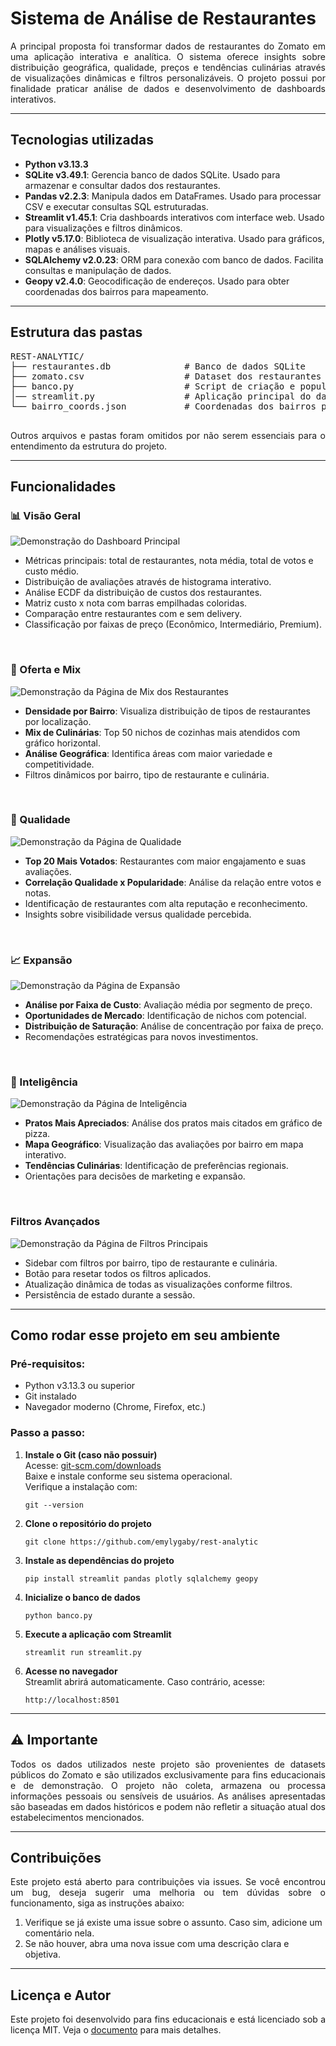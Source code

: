 <h1>Sistema de Análise de Restaurantes</h1>

<p align="justify">A principal proposta foi transformar dados de restaurantes do Zomato em uma aplicação interativa e analítica. O sistema oferece insights sobre distribuição geográfica, qualidade, preços e tendências culinárias através de visualizações dinâmicas e filtros personalizáveis. O projeto possui por finalidade praticar análise de dados e desenvolvimento de dashboards interativos.</p>

<hr>

<h2>Tecnologias utilizadas</h2>
<ul>
    <li><strong>Python v3.13.3</strong></li>
    <li><strong>SQLite v3.49.1</strong>: Gerencia banco de dados SQLite. Usado para armazenar e consultar dados dos restaurantes.</li>
    <li><strong>Pandas v2.2.3</strong>: Manipula dados em DataFrames. Usado para processar CSV e executar consultas SQL estruturadas.</li>
    <li><strong>Streamlit v1.45.1</strong>: Cria dashboards interativos com interface web. Usado para visualizações e filtros dinâmicos.</li>
    <li><strong>Plotly v5.17.0</strong>: Biblioteca de visualização interativa. Usado para gráficos, mapas e análises visuais.</li>
    <li><strong>SQLAlchemy v2.0.23</strong>: ORM para conexão com banco de dados. Facilita consultas e manipulação de dados.</li>
    <li><strong>Geopy v2.4.0</strong>: Geocodificação de endereços. Usado para obter coordenadas dos bairros para mapeamento.</li>
</ul>

<hr>

<h2>Estrutura das pastas</h2>

<pre>
REST-ANALYTIC/
├── restaurantes.db              # Banco de dados SQLite
├── zomato.csv                   # Dataset dos restaurantes
├── banco.py                     # Script de criação e população do banco
│── streamlit.py                 # Aplicação principal do dashboard            
└── bairro_coords.json           # Coordenadas dos bairros para mapeamento

</pre>

<p align="justify">Outros arquivos e pastas foram omitidos por não serem essenciais para o entendimento da estrutura do projeto.</p>

<hr>

<h2>Funcionalidades</h2>

<h3>📊 Visão Geral</h3>
<img src="./img/VISAO GERAL.gif" alt="Demonstração do Dashboard Principal" />
<ul>
  <li>Métricas principais: total de restaurantes, nota média, total de votos e custo médio.</li>
  <li>Distribuição de avaliações através de histograma interativo.</li>
  <li>Análise ECDF da distribuição de custos dos restaurantes.</li>
  <li>Matriz custo x nota com barras empilhadas coloridas.</li>
  <li>Comparação entre restaurantes com e sem delivery.</li>
  <li>Classificação por faixas de preço (Econômico, Intermediário, Premium).</li>
</ul>

<br>

<h3>📍 Oferta e Mix</h3>
<img src="./img/OFERTAS.gif" alt="Demonstração da Página de Mix dos Restaurantes" />
<ul>
  <li><strong>Densidade por Bairro</strong>: Visualiza distribuição de tipos de restaurantes por localização.</li>
  <li><strong>Mix de Culinárias</strong>: Top 50 nichos de cozinhas mais atendidos com gráfico horizontal.</li>
  <li><strong>Análise Geográfica</strong>: Identifica áreas com maior variedade e competitividade.</li>
  <li>Filtros dinâmicos por bairro, tipo de restaurante e culinária.</li>
</ul>

<br>

<h3>🌟 Qualidade</h3>
<img src="./img/QUALIDADE.gif" alt="Demonstração da Página de Qualidade" />
<ul>
  <li><strong>Top 20 Mais Votados</strong>: Restaurantes com maior engajamento e suas avaliações.</li>
  <li><strong>Correlação Qualidade x Popularidade</strong>: Análise da relação entre votos e notas.</li>
  <li>Identificação de restaurantes com alta reputação e reconhecimento.</li>
  <li>Insights sobre visibilidade versus qualidade percebida.</li>
</ul>

<br>

<h3>📈 Expansão</h3>
<img src="./img/EXPANSAO.gif" alt="Demonstração da Página de Expansão" />
<ul>
  <li><strong>Análise por Faixa de Custo</strong>: Avaliação média por segmento de preço.</li>
  <li><strong>Oportunidades de Mercado</strong>: Identificação de nichos com potencial.</li>
  <li><strong>Distribuição de Saturação</strong>: Análise de concentração por faixa de preço.</li>
  <li>Recomendações estratégicas para novos investimentos.</li>
</ul>

<br>

<h3>🧠 Inteligência</h3>
<img src="./img/INTELIGENCIA.gif" alt="Demonstração da Página de Inteligência" />
<ul>
  <li><strong>Pratos Mais Apreciados</strong>: Análise dos pratos mais citados em gráfico de pizza.</li>
  <li><strong>Mapa Geográfico</strong>: Visualização das avaliações por bairro em mapa interativo.</li>
  <li><strong>Tendências Culinárias</strong>: Identificação de preferências regionais.</li>
  <li>Orientações para decisões de marketing e expansão.</li>
</ul>

<br>

<h3>Filtros Avançados</h3>
<img src="./img/BOTAO-DE-RESETAR-FILTROS.gif" alt="Demonstração da Página de Filtros Principais" />
<ul>
  <li>Sidebar com filtros por bairro, tipo de restaurante e culinária.</li>
  <li>Botão para resetar todos os filtros aplicados.</li>
  <li>Atualização dinâmica de todas as visualizações conforme filtros.</li>
  <li>Persistência de estado durante a sessão.</li>
</ul>

<hr>

<h2>Como rodar esse projeto em seu ambiente</h2>

<h3>Pré-requisitos:</h3>
<ul>
  <li>Python v3.13.3 ou superior</li>
  <li>Git instalado</li>
  <li>Navegador moderno (Chrome, Firefox, etc.)</li>
</ul>

<h3>Passo a passo:</h3>
<ol>

  <li>
    <strong>Instale o Git (caso não possuir)</strong><br>
    Acesse: <a href="https://git-scm.com/downloads" target="_blank">git-scm.com/downloads</a><br>
    Baixe e instale conforme seu sistema operacional.<br>
    Verifique a instalação com:
    <pre><code>git --version</code></pre>
  </li>

  <li>
    <strong>Clone o repositório do projeto</strong>
    <pre><code>git clone https://github.com/emylygaby/rest-analytic</code></pre>
  </li>

  <li>
    <strong>Instale as dependências do projeto</strong><br>
    <pre><code>pip install streamlit pandas plotly sqlalchemy geopy</code></pre>
  </li>

  <li>
    <strong>Inicialize o banco de dados</strong>
    <pre><code>python banco.py</code></pre>
  </li>

  <li>
    <strong>Execute a aplicação com Streamlit</strong>
    <pre><code>streamlit run streamlit.py</code></pre>
  </li>

  <li>
    <strong>Acesse no navegador</strong><br>
    Streamlit abrirá automaticamente. Caso contrário, acesse:
    <pre><code>http://localhost:8501</code></pre>
  </li>

</ol>

<hr>

<h2>⚠️ Importante</h2>

<p align="justify">Todos os dados utilizados neste projeto são provenientes de datasets públicos do Zomato e são utilizados exclusivamente para fins educacionais e de demonstração. O projeto não coleta, armazena ou processa informações pessoais ou sensíveis de usuários. As análises apresentadas são baseadas em dados históricos e podem não refletir a situação atual dos estabelecimentos mencionados.</p>

<hr>

<h2>Contribuições</h2>
<p align="justify">Este projeto está aberto para contribuições via issues. Se você encontrou um bug, deseja sugerir uma melhoria ou tem dúvidas sobre o funcionamento, siga as instruções abaixo:</p>
<ol>
    <li>Verifique se já existe uma issue sobre o assunto. Caso sim, adicione um comentário nela.</li>
    <li>Se não houver, abra uma nova issue com uma descrição clara e objetiva.</li>
</ol>

<hr>

<h2>Licença e Autor</h2>
<p align="justify">Este projeto foi desenvolvido para fins educacionais e está licenciado sob a licença MIT. Veja o <a href="./LICENSE">documento</a> para mais detalhes.</p>
